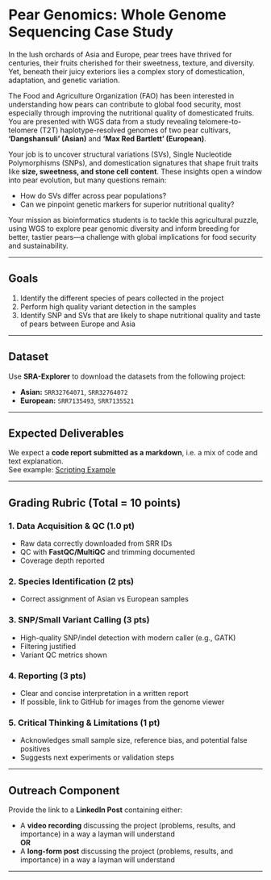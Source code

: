 # Pear Genomics: Whole Genome Sequencing Case Study  

In the lush orchards of Asia and Europe, pear trees have thrived for centuries, their fruits cherished for their sweetness, texture, and diversity. Yet, beneath their juicy exteriors lies a complex story of domestication, adaptation, and genetic variation.  

The Food and Agriculture Organization (FAO) has been interested in understanding how pears can contribute to global food security, most especially through improving the nutritional quality of domesticated fruits. You are presented with WGS data from a study revealing telomere-to-telomere (T2T) haplotype-resolved genomes of two pear cultivars, **‘Dangshansuli’ (Asian)** and **‘Max Red Bartlett’ (European)**.  

Your job is to uncover structural variations (SVs), Single Nucleotide Polymorphisms (SNPs), and domestication signatures that shape fruit traits like **size, sweetness, and stone cell content**. These insights open a window into pear evolution, but many questions remain:  

- How do SVs differ across pear populations?  
- Can we pinpoint genetic markers for superior nutritional quality?  

Your mission as bioinformatics students is to tackle this agricultural puzzle, using WGS to explore pear genomic diversity and inform breeding for better, tastier pears—a challenge with global implications for food security and sustainability.  

---

## Goals  

1. Identify the different species of pears collected in the project  
2. Perform high quality variant detection in the samples  
3. Identify SNP and SVs that are likely to shape nutritional quality and taste of pears between Europe and Asia  

---

## Dataset  

Use **SRA-Explorer** to download the datasets from the following project:  

- **Asian:** `SRR32764071`, `SRR32764072`  
- **European:** `SRR7135493`, `SRR7135521`  

---

## Expected Deliverables  

We expect a **code report submitted as a markdown**, i.e. a mix of code and text explanation.  
See example: [Scripting Example](https://github.com/josoga2/bash-course/blob/main/bash/module_7/scripting_1.md)  

---

## Grading Rubric (Total = 10 points)  

### **1. Data Acquisition & QC (1.0 pt)**  
- Raw data correctly downloaded from SRR IDs  
- QC with **FastQC/MultiQC** and trimming documented  
- Coverage depth reported  

### **2. Species Identification (2 pts)**  
- Correct assignment of Asian vs European samples  

### **3. SNP/Small Variant Calling (3 pts)**  
- High-quality SNP/indel detection with modern caller (e.g., GATK)  
- Filtering justified  
- Variant QC metrics shown  

### **4. Reporting (3 pts)**  
- Clear and concise interpretation in a written report  
- If possible, link to GitHub for images from the genome viewer  

### **5. Critical Thinking & Limitations (1 pt)**  
- Acknowledges small sample size, reference bias, and potential false positives  
- Suggests next experiments or validation steps  

---

## Outreach Component  

Provide the link to a **LinkedIn Post** containing either:  

- A **video recording** discussing the project (problems, results, and importance) in a way a layman will understand  
**OR**  
- A **long-form post** discussing the project (problems, results, and importance) in a way a layman will understand  

---
